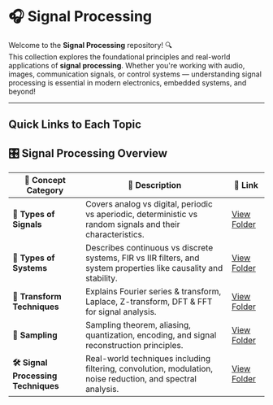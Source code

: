 # 🎧 **Signal Processing**

Welcome to the **Signal Processing** repository! 🔍  
This collection explores the foundational principles and real-world applications of **signal processing**. Whether you're working with audio, images, communication signals, or control systems — understanding signal processing is essential in modern electronics, embedded systems, and beyond!

---

## Quick Links to Each Topic

## 🎛️ Signal Processing Overview

| 🧠 Concept Category              | 📜 Description                                                                                                        | 🔗 Link                                       |
|----------------------------------|------------------------------------------------------------------------------------------------------------------------|----------------------------------------------|
| **🎵 Types of Signals**          | Covers analog vs digital, periodic vs aperiodic, deterministic vs random signals and their characteristics.           | [View Folder](./Signals)                     |
| **🔧 Types of Systems**          | Describes continuous vs discrete systems, FIR vs IIR filters, and system properties like causality and stability.     | [View Folder](./Systems)                     |
| **🔄 Transform Techniques**      | Explains Fourier series & transform, Laplace, Z-transform, DFT & FFT for signal analysis.                             | [View Folder](./Transforms)                  |
| **📏 Sampling**                  | Sampling theorem, aliasing, quantization, encoding, and signal reconstruction principles.                             | [View Folder](./Sampling)                    |
| **🛠️ Signal Processing Techniques** | Real-world techniques including filtering, convolution, modulation, noise reduction, and spectral analysis.            | [View Folder](./Techniques)                  |

